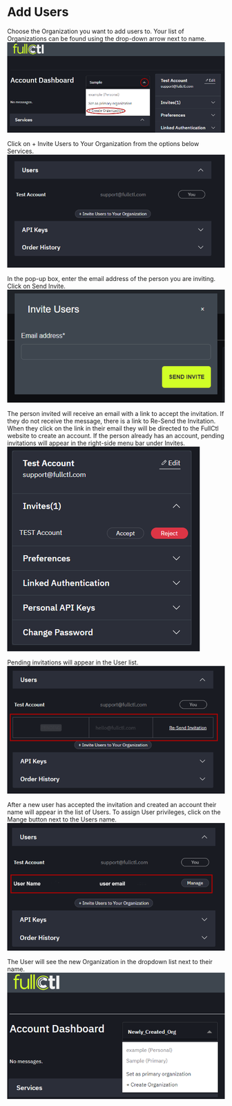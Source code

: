 # Add Users

Choose the Organization you want to add users to. Your list of Organizations can be found using the drop-down arrow next to name.
   ![](img/addorg.png)

Click on + Invite Users to Your Organization from the options below Services.
   ![](img/invite.png)
   
In the pop-up box, enter the email address of the person you are inviting. Click on Send Invite. 
   ![](img/email.png)

The person invited will receive an email with a link to accept the invitation. If they do not receive the message, there is a link to Re-Send the Invitation. When they click on the link in their email they will be directed to the FullCtl website to create an account. If the person already has an account, pending invitations will appear in the right-side menu bar under Invites.
   ![](img/accept.png)

Pending invitations will appear in the User list.
   ![](img/pending.png)

After a new user has accepted the invitation and created an account their name will appear in the list of Users. To assign User privileges, click on the Mange button next to the Users name.
   ![](img/useradded.png)

The User will see the new Organization in the dropdown list next to their name.
   ![](img/neworg.png)

